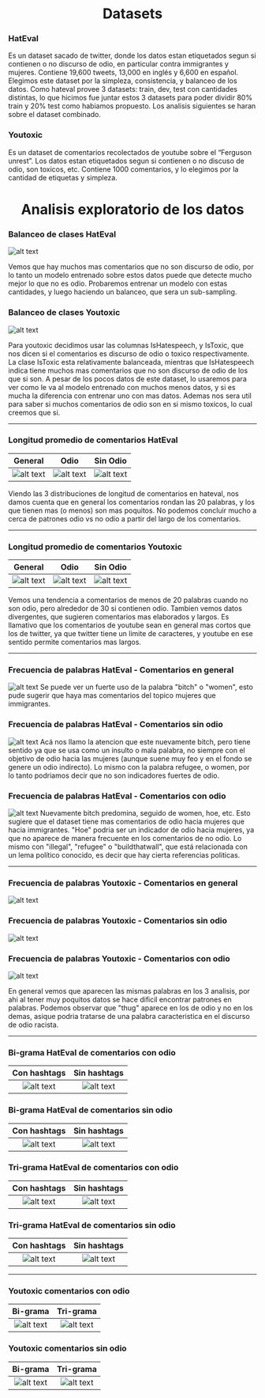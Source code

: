 <center><h1>Datasets</h1></center>

### HatEval
Es un dataset sacado de twitter, donde los datos estan etiquetados segun si contienen o no discurso de odio, en particular contra immigrantes y mujeres. Contiene 19,600 tweets, 13,000 en inglés y 6,600 en español.
Elegimos este dataset por la simpleza, consistencia, y balanceo de los datos.
Como hateval provee 3 datasets: train, dev, test con cantidades distintas, lo que hicimos fue juntar estos 3 datasets para poder dividir 80% train y 20% test como habiamos propuesto. Los analisis siguientes se haran sobre el dataset combinado.
### Youtoxic
Es un dataset de comentarios recolectados de youtube sobre el “Ferguson unrest”. Los datos estan etiquetados segun si contienen o no discuso de odio, son toxicos, etc. Contiene 1000 comentarios, y lo elegimos por la 
cantidad de etiquetas y simpleza.

<center><h1>Analisis exploratorio de los datos</h1></center>

### Balanceo de clases HatEval
![alt text](imagenes/hateval_conteo_clases.png "Title")

Vemos que hay muchos mas comentarios que no son discurso de odio, por lo tanto un modelo entrenado sobre estos datos puede que detecte mucho mejor lo que no es odio. Probaremos entrenar un modelo con estas cantidades, y luego haciendo un balanceo, que sera un sub-sampling.

### Balanceo de clases Youtoxic
![alt text](imagenes/youtoxic_conteo_clases.png "Title")

Para youtoxic decidimos usar las columnas IsHatespeech, y IsToxic, que nos dicen si el comentarios es discurso de odio o toxico respectivamente. La clase IsToxic esta relativamente balanceada, mientras que IsHatespeech indica tiene muchos mas comentarios que no son discurso de odio de los que si son.
A pesar de los pocos datos de este dataset, lo usaremos para ver como le va al modelo entrenado con muchos menos datos, y si es mucha la diferencia con entrenar uno con mas datos. Ademas nos sera util para saber si muchos comentarios de odio son en si mismo toxicos, lo cual creemos que si. 

---
### Longitud promedio de comentarios HatEval

General                    |  Odio                     |   Sin Odio
:-------------------------:|:-------------------------:|:-------------------------:
![alt text](imagenes/hateval_long_promedio.png "Title")  |  ![alt text](imagenes/hateval_long_promedio0.png "Title")  |  ![alt text](imagenes/hateval_long_promedio1.png "Title")

Viendo las 3 distribuciones de longitud de comentarios en hateval, nos damos cuenta que en general los comentarios rondan las 20 palabras, y los que tienen mas (o menos) son mas poquitos. No podemos concluir mucho a cerca de patrones odio vs no odio a partir del largo de los comentarios.

---
### Longitud promedio de comentarios Youtoxic

General                    |  Odio                     |   Sin Odio
:-------------------------:|:-------------------------:|:-------------------------:
![alt text](imagenes/youtoxic_long_promedio.png "Title")  |  ![alt text](imagenes/youtoxic_long_promedio0.png "Title")  |  ![alt text](imagenes/youtoxic_long_promedio1.png "Title")

Vemos una tendencia a comentarios de menos de 20 palabras cuando no son odio, pero alrededor de 30 si contienen odio. Tambien vemos datos divergentes, que sugieren comentarios mas elaborados y largos.
Es llamativo que los comentarios de youtube sean en general mas cortos que los de twitter, ya que twitter tiene un limite de caracteres, y youtube en ese sentido permite comentarios mas largos. 

---
### Frecuencia de palabras HatEval - Comentarios en general
![alt text](imagenes/hateval_frec_palabras2.png "Title")
Se puede ver un fuerte uso de la palabra "bitch" o "women", esto pude sugerir que haya mas comentarios del topico mujeres que immigrantes.
### Frecuencia de palabras HatEval - Comentarios sin odio
![alt text](imagenes/hateval_frec_palabras0.png "Title")
Acá nos llamo la atencion que este nuevamente bitch, pero tiene sentido ya que se usa como un insulto o mala palabra, no siempre con el objetivo de odio hacia las mujeres (aunque suene muy feo y en el fondo se genere un odio indirecto). Lo mismo con la palabra refugee, o women, por lo tanto podriamos decir que no son indicadores fuertes de odio.
### Frecuencia de palabras HatEval - Comentarios con odio
![alt text](imagenes/hateval_frec_palabras1.png "Title")
Nuevamente bitch predomina, seguido de women, hoe, etc. Esto sugiere que el dataset tiene mas comentarios de odio hacia mujeres que hacia immigrantes.
"Hoe" podria ser un indicador de odio hacia mujeres, ya que no aparece de manera frecuente en los comentarios de no odio. Lo mismo con "illegal", "refugee" o "buildthatwall", que está relacionada con un lema político conocido, es decir que hay cierta referencias politicas.

---
### Frecuencia de palabras Youtoxic - Comentarios en general
![alt text](imagenes/youtoxic_frec_palabras2.png "Title")

### Frecuencia de palabras Youtoxic - Comentarios sin odio
![alt text](imagenes/youtoxic_frec_palabras0.png "Title")

### Frecuencia de palabras Youtoxic - Comentarios con odio
![alt text](imagenes/youtoxic_frec_palabras1.png "Title")

En general vemos que aparecen las mismas palabras en los 3 analisis, por ahi al tener muy poquitos datos se hace dificil encontrar patrones en palabras.
Podemos observar que "thug" aparece en los de odio y no en los demas, asique podria tratarse de una palabra caracteristica en el discurso de odio racista.

---
### Bi-grama HatEval de comentarios con odio

Con hashtags               |  Sin hashtags             |
:-------------------------:|:-------------------------:|
![alt text](imagenes/hateval_frec_ngram_211.png "Title")  |  ![alt text](imagenes/hateval_frec_ngram_210.png "Title")

### Bi-grama HatEval de comentarios sin odio

Con hashtags               |  Sin hashtags             |
:-------------------------:|:-------------------------:|
![alt text](imagenes/hateval_frec_ngram_201.png "Title")  |  ![alt text](imagenes/hateval_frec_ngram_200.png "Title")

### Tri-grama HatEval de comentarios con odio

Con hashtags               |  Sin hashtags             |
:-------------------------:|:-------------------------:|
![alt text](imagenes/hateval_frec_ngram_311.png "Title")  |  ![alt text](imagenes/hateval_frec_ngram_310.png "Title")

### Tri-grama HatEval de comentarios sin odio

Con hashtags               |  Sin hashtags             |
:-------------------------:|:-------------------------:|
![alt text](imagenes/hateval_frec_ngram_301.png "Title")  |  ![alt text](imagenes/hateval_frec_ngram_300.png "Title")

---
### Youtoxic comentarios con odio

Bi-grama                   |  Tri-grama             |
:-------------------------:|:-------------------------:|
![alt text](imagenes/youtoxic_frec_ngram_210.png "Title")  |  ![alt text](imagenes/youtoxic_frec_ngram_310.png "Title")

### Youtoxic comentarios sin odio

Bi-grama                   |  Tri-grama             |
:-------------------------:|:-------------------------:|
![alt text](imagenes/youtoxic_frec_ngram_200.png "Title")  |  ![alt text](imagenes/youtoxic_frec_ngram_300.png "Title")


